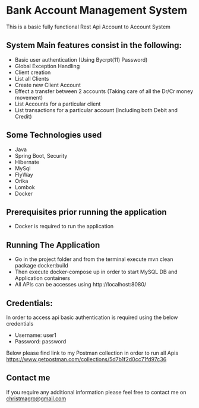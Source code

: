 # Bank Account Management System

This is a basic fully functional Rest Api Account to Account System
 
## System Main features consist in the following:

- Basic user authentication (Using Bycrpt(11) Password)
- Global Exception Handling
- Client creation 
- List all Clients
- Create new Client Account
- Effect a transfer between 2 accounts (Taking care of all the Dr/Cr money movement)
- List Accounts for a particular client
- List transactions for a particular account (Including both Debit and Credit) 

## Some Technologies used
- Java
- Spring Boot, Security
- Hibernate
- MySql
- FlyWay
- Orika
- Lombok
- Docker


## Prerequisites prior running the application
- Docker is required to run the application

## Running The Application
- Go in the project folder and from the terminal execute mvn clean package docker:build
- Then execute docker-compose up in order to start MySQL DB and Application containers
- All APIs can be accesses using http://localhost:8080/


## Credentials:
In order to access api basic authentication is required using the below credentials
- Username: user1
- Password: password

Below please find link to my Postman collection in order to run all Apis
https://www.getpostman.com/collections/5d7b1f2d0cc71fd97c36

## Contact me
If you require any additional information please feel free to contact me on christmagro@gmail.com